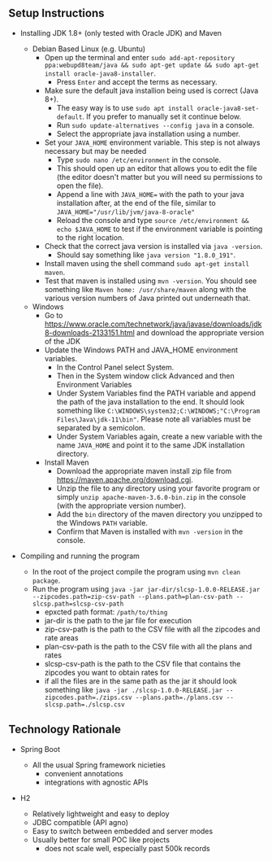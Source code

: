 ## Setup Instructions

- Installing JDK 1.8+ (only tested with Oracle JDK) and Maven
    - Debian Based Linux (e.g. Ubuntu)
        - Open up the terminal and enter `sudo add-apt-repository ppa:webupd8team/java && sudo apt-get update && sudo apt-get install oracle-java8-installer`.
            - Press `Enter` and accept the terms as necessary.
        - Make sure the default java installion being used is correct (Java 8+).
            - The easy way is to use `sudo apt install oracle-java8-set-default`. If you prefer to manually set it continue below.
            - Run `sudo update-alternatives --config java` in a console.
            - Select the appropriate java installation using a number.
        - Set your `JAVA_HOME` environment variable. This step is not always necessary but may be needed 
            - Type `sudo nano /etc/environment` in the console.
            - This should open up an editor that allows you to edit the file (the editor doesn't matter but you will need su permissions to open the file).
            - Append a line with `JAVA_HOME=` with the path to your java installation after, at the end of the file, similar to `JAVA_HOME="/usr/lib/jvm/java-8-oracle"`
            - Reload the console and type `source /etc/environment && echo $JAVA_HOME` to test if the environment variable is pointing to the right location.
        - Check that the correct java version is installed via `java -version`.
            - Should say something like `java version "1.8.0_191"`.
        - Install maven using the shell command `sudo apt-get install maven`.
        - Test that maven is installed using `mvn -version`. You should see something like `Maven home: /usr/share/maven` along with the various version numbers of Java printed out underneath that.
    - Windows
        - Go to https://www.oracle.com/technetwork/java/javase/downloads/jdk8-downloads-2133151.html and download the appropriate version of the JDK
        - Update the Windows PATH and JAVA_HOME environment variables.
            - In the Control Panel select System.
            - Then in the System window click Advanced and then Environment Variables
            - Under System Variables find the PATH variable and append the path of the java installation to the end. It should look something like `C:\WINDOWS\system32;C:\WINDOWS;"C:\Program Files\Java\jdk-11\bin"`. Please note all variables must be separated by a semicolon.
            - Under System Variables again, create a new variable with the name `JAVA_HOME` and point it to the same JDK installation directory.
        - Install Maven
            - Download the appropriate maven install zip file from https://maven.apache.org/download.cgi.
            - Unzip the file to any directory using your favorite program or simply `unzip apache-maven-3.6.0-bin.zip` in the console (with the appropriate version number).
            - Add the `bin` directory of the maven directory you unzipped to the Windows `PATH` variable.
            - Confirm that Maven is installed with `mvn -version` in the console.
        
- Compiling and running the program
    - In the root of the project compile the program using `mvn clean package`.
    - Run the program using `java -jar jar-dir/slcsp-1.0.0-RELEASE.jar --zipcodes.path=zip-csv-path --plans.path=plan-csv-path --slcsp.path=slcsp-csv-path`
        - epxcted path format: `/path/to/thing`
        - jar-dir is the path to the jar file for execution
        - zip-csv-path is the path to the CSV file with all the zipcodes and rate areas
        - plan-csv-path is the path to the CSV file with all the plans and rates
        - slcsp-csv-path is the path to the CSV file that contains the zipcodes you want to obtain rates for
        - if all the files are in the same path as the jar it should look something like `java -jar ./slcsp-1.0.0-RELEASE.jar --zipcodes.path=./zips.csv --plans.path=./plans.csv --slcsp.path=./slcsp.csv`

## Technology Rationale

- Spring Boot
    - All the usual Spring framework nicieties
        - convenient annotations
        - integrations with agnostic APIs

- H2
    - Relatively lightweight and easy to deploy
    - JDBC compatible (API agno)
    - Easy to switch between embedded and server modes
    - Usually better for small POC like projects
        - does not scale well, especially past 500k records